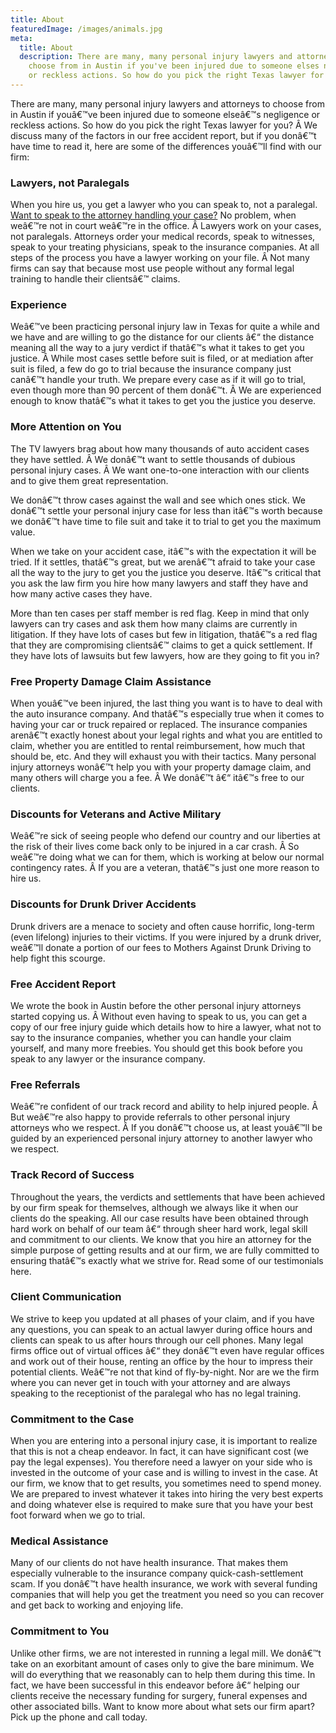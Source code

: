 ```yaml
---
title: About
featuredImage: /images/animals.jpg
meta:
  title: About
  description: There are many, many personal injury lawyers and attorneys to
    choose from in Austin if you've been injured due to someone elses negligence
    or reckless actions. So how do you pick the right Texas lawyer for you?
---
```

<!--StartFragment-->

There are many, many personal injury lawyers and attorneys to choose from in Austin if youâ€™ve been injured due to someone elseâ€™s negligence or reckless actions. So how do you pick the right Texas lawyer for you? Â We discuss many of the factors in our free accident report, but if you donâ€™t have time to read it, here are some of the differences youâ€™ll find with our firm:

### Lawyers, not Paralegals

When you hire us, you get a lawyer who you can speak to, not a paralegal. [Want to speak to the attorney handling your case?](https://www.austinaccidentlawyer.com/meet-us/index.html) No problem, when weâ€™re not in court weâ€™re in the office. Â Lawyers work on your cases, not paralegals. Attorneys order your medical records, speak to witnesses, speak to your treating physicians, speak to the insurance companies. At all steps of the process you have a lawyer working on your file. Â Not many firms can say that because most use people without any formal legal training to handle their clientsâ€™ claims.

### Experience

Weâ€™ve been practicing personal injury law in Texas for quite a while and we have and are willing to go the distance for our clients â€“ the distance meaning all the way to a jury verdict if thatâ€™s what it takes to get you justice. Â While most cases settle before suit is filed, or at mediation after suit is filed, a few do go to trial because the insurance company just canâ€™t handle your truth. We prepare every case as if it will go to trial, even though more than 90 percent of them donâ€™t. Â We are experienced enough to know thatâ€™s what it takes to get you the justice you deserve.

### More Attention on You

The TV lawyers brag about how many thousands of auto accident cases they have settled. Â We donâ€™t want to settle thousands of dubious personal injury cases. Â We want one-to-one interaction with our clients and to give them great representation.

We donâ€™t throw cases against the wall and see which ones stick. We donâ€™t settle your personal injury case for less than itâ€™s worth because we donâ€™t have time to file suit and take it to trial to get you the maximum value.

When we take on your accident case, itâ€™s with the expectation it will be tried. If it settles, thatâ€™s great, but we arenâ€™t afraid to take your case all the way to the jury to get you the justice you deserve. Itâ€™s critical that you ask the law firm you hire how many lawyers and staff they have and how many active cases they have.

More than ten cases per staff member is red flag. Keep in mind that only lawyers can try cases and ask them how many claims are currently in litigation. If they have lots of cases but few in litigation, thatâ€™s a red flag that they are compromising clientsâ€™ claims to get a quick settlement. If they have lots of lawsuits but few lawyers, how are they going to fit you in?

### Free Property Damage Claim Assistance

When youâ€™ve been injured, the last thing you want is to have to deal with the auto insurance company. And thatâ€™s especially true when it comes to having your car or truck repaired or replaced. The insurance companies arenâ€™t exactly honest about your legal rights and what you are entitled to claim, whether you are entitled to rental reimbursement, how much that should be, etc. And they will exhaust you with their tactics. Many personal injury attorneys wonâ€™t help you with your property damage claim, and many others will charge you a fee. Â We donâ€™t â€“ itâ€™s free to our clients.

### Discounts for Veterans and Active Military

Weâ€™re sick of seeing people who defend our country and our liberties at the risk of their lives come back only to be injured in a car crash. Â So weâ€™re doing what we can for them, which is working at below our normal contingency rates. Â If you are a veteran, thatâ€™s just one more reason to hire us.

### Discounts for Drunk Driver Accidents

Drunk drivers are a menace to society and often cause horrific, long-term (even lifelong) injuries to their victims. If you were injured by a drunk driver, weâ€™ll donate a portion of our fees to Mothers Against Drunk Driving to help fight this scourge.

### Free Accident Report

We wrote the book in Austin before the other personal injury attorneys started copying us. Â Without even having to speak to us, you can get a copy of our free injury guide which details how to hire a lawyer, what not to say to the insurance companies, whether you can handle your claim yourself, and many more freebies. You should get this book before you speak to any lawyer or the insurance company.

### Free Referrals

Weâ€™re confident of our track record and ability to help injured people. Â But weâ€™re also happy to provide referrals to other personal injury attorneys who we respect. Â If you donâ€™t choose us, at least youâ€™ll be guided by an experienced personal injury attorney to another lawyer who we respect.

### Track Record of Success

Throughout the years, the verdicts and settlements that have been achieved by our firm speak for themselves, although we always like it when our clients do the speaking. All our case results have been obtained through hard work on behalf of our team â€“ through sheer hard work, legal skill and commitment to our clients. We know that you hire an attorney for the simple purpose of getting results and at our firm, we are fully committed to ensuring thatâ€™s exactly what we strive for. Read some of our testimonials here.

### Client Communication

We strive to keep you updated at all phases of your claim, and if you have any questions, you can speak to an actual lawyer during office hours and clients can speak to us after hours through our cell phones. Many legal firms office out of virtual offices â€“ they donâ€™t even have regular offices and work out of their house, renting an office by the hour to impress their potential clients. Weâ€™re not that kind of fly-by-night. Nor are we the firm where you can never get in touch with your attorney and are always speaking to the receptionist of the paralegal who has no legal training.

### Commitment to the Case

When you are entering into a personal injury case, it is important to realize that this is not a cheap endeavor. In fact, it can have significant cost (we pay the legal expenses). You therefore need a lawyer on your side who is invested in the outcome of your case and is willing to invest in the case. At our firm, we know that to get results, you sometimes need to spend money. We are prepared to invest whatever it takes into hiring the very best experts and doing whatever else is required to make sure that you have your best foot forward when we go to trial.

### Medical Assistance

Many of our clients do not have health insurance. That makes them especially vulnerable to the insurance company quick-cash-settlement scam. If you donâ€™t have health insurance, we work with several funding companies that will help you get the treatment you need so you can recover and get back to working and enjoying life.

### Commitment to You

Unlike other firms, we are not interested in running a legal mill. We donâ€™t take on an exorbitant amount of cases only to give the bare minimum. We will do everything that we reasonably can to help them during this time. In fact, we have been successful in this endeavor before â€“ helping our clients receive the necessary funding for surgery, funeral expenses and other associated bills. Want to know more about what sets our firm apart? Pick up the phone and call today.

<!--EndFragment-->